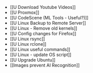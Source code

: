 - [[U Download Youtube Videos]]
- [[U Proxmox]]
- [[U CodeScene (ML Tools - Useful?)]]
- [[U Linux Backup to Remote Server]]
- [[U Linux - Remove old kernels]]
- [[U Config changes for Firefox]]
- [[U Linux rsync]]
- [[U Linux rclone]]
- [[U Linux useful commands]]
- [[U Linux - update OS script]]
- [[U Upgrade Ubuntu]]
- [[Images prevent AI Recognition]]